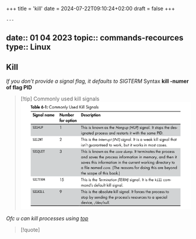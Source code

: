 +++
title = 'kill'
date = 2024-07-22T09:10:24+02:00
draft = false
+++

    ---
date:: 01 04 2023
topic:: commands-recources 
type:: Linux
---
## Kill
*If you don’t provide a signal flag, it defaults to SIGTERM*
Syntax **kill -numer of flag PID**
>[!tip] Commonly used kill signals
>![CommonlyUsedKillSignal_visual.png](/static/CommonlyUsedKillSignal_visual.png)

*Ofc u can kill processes using [top](/obisdian_ntoes/notes_obsidian/Linux/top.md)*

>[!quote] 